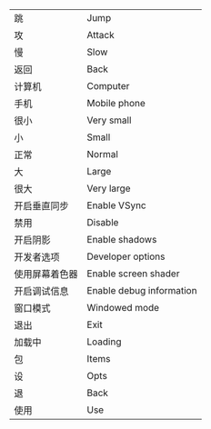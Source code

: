 |||
|---|---|
|跳|Jump|
|攻|Attack|
|慢|Slow|
|返回|Back|
|计算机|Computer|
|手机|Mobile phone|
|很小|Very small|
|小|Small|
|正常|Normal|
|大|Large|
|很大|Very large|
|开启垂直同步|Enable VSync|
|禁用|Disable|
|开启阴影|Enable shadows|
|开发者选项|Developer options|
|使用屏幕着色器|Enable screen shader|
|开启调试信息|Enable debug information|
|窗口模式|Windowed mode|
|退出|Exit|
|加载中|Loading|
|包|Items|
|设|Opts|
|退|Back|
|使用|Use|

